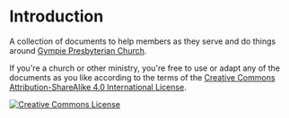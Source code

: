 # Introduction

A collection of documents to help members as they serve and do things around [Gympie Presbyterian Church](https://gympiepresbyterian.org.au).

If you're a church or other ministry, you're free to use or adapt any of the documents as you like according to the terms of the [Creative Commons Attribution-ShareAlike 4.0 International License](http://creativecommons.org/licenses/by-sa/4.0/).

<a rel="license" href="http://creativecommons.org/licenses/by-sa/4.0/"><img alt="Creative Commons License" style="border-width:0" src="https://i.creativecommons.org/l/by-sa/4.0/88x31.png" /></a>
